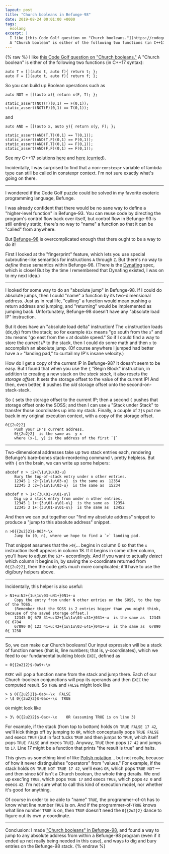 ```yaml
---
layout: post
title: "Church booleans in Befunge-98"
date: 2019-08-24 00:01:00 +0000
tags:
  esolang
excerpt: |
  I like [this Code Golf question on "Church booleans."](https://codegolf.stackexchange.com/questions/190325/church-booleans)
  A "Church boolean" is either of the following two functions (in C++17 syntax):
---
```


{% raw %}
I like [this Code Golf question on "Church booleans."](https://codegolf.stackexchange.com/questions/190325/church-booleans)
A "Church boolean" is either of the following two functions (in C++17 syntax):

    auto T = [](auto t, auto f){ return t; };
    auto F = [](auto t, auto f){ return f; };

So you can build up Boolean operations such as

    auto NOT = [](auto x){ return x(F, T); };

    static_assert(NOT(T)(0,1) == F(0,1));
    static_assert(NOT(F)(0,1) == T(0,1));

and

    auto AND = [](auto x, auto y){ return x(y, F); };

    static_assert(AND(T,T)(0,1) == T(0,1));
    static_assert(AND(T,F)(0,1) == F(0,1));
    static_assert(AND(F,T)(0,1) == F(0,1));
    static_assert(AND(F,F)(0,1) == F(0,1));

See my C++17 solutions [here](https://codegolf.stackexchange.com/a/190384/11791)
and [here (curried)](https://codegolf.stackexchange.com/a/190444/11791).

Incidentally, I was surprised to find that a non-`constexpr` variable
of lambda type can still be called in constexpr context. I'm not sure
exactly what's going on there.

----

I wondered if the Code Golf puzzle could be solved in my favorite esoteric
programming language, Befunge.

I was already confident that there would be no sane way to define a
"higher-level function" in Befunge-93. You can reuse code by directing
the program's control flow back over itself, but control flow
in Befunge-93 is still entirely static; there's no way to "name" a
function so that it can be "called" from anywhere.

But [Befunge-98](https://github.com/catseye/Funge-98/blob/master/doc/funge98.markdown#funge-98-final-specification)
is overcomplicated enough that there ought to be a way to do it!

First I looked at the "fingerprint" feature, which lets you use
special subroutine-like semantics for instructions `A` through `Z`.
But there's no way to _define_ those semantics within Befunge-98.
(There is the [Dynafing](http://www.club.cc.cmu.edu/~ajo/funge/dynafing-mirror.html) spec,
which is close! But by the time I remembered that Dynafing existed, I was on to my next
idea.)

----

I looked for some way to do an "absolute jump" in Befunge-98.
If I could do absolute jumps, then I could "name" a function by
its two-dimensional address. Just as in real life, "calling" a function
would mean pushing a return address and jumping, and "returning"
would be implemented as jumping back. Unfortunately, Befunge-98
doesn't have any "absolute load IP" instruction.

But it does have an "absolute load delta" instruction! The `x` instruction
loads (dx,dy) from the stack; so for example `01x` means "go south from the `x`"
and `20x` means "go east from the `x` at double speed." So if I could find a
way to store the _current IP_ to the stack, then I could do some math and then
`x` to accomplish an absolute jump. (Of course anywhere I jumped had better
have a `>` "landing pad," to curtail my IP's insane velocity.)

How do I get a copy of the current IP in Befunge-98?
It doesn't seem to be easy. But I found that when you use the `{` "Begin Block"
instruction, in addition to creating a new stack on the _stack stack_,
it also resets the _storage offset_. It sets the storage offset to the value of
the current IP! And then, even better, it pushes the _old_ storage offset onto
the second-on-stack-stack.

So `{` sets the storage offset to the current IP;
then a second `{` pushes that storage offset onto the SOSS;
and then I can use `u` "Stack under Stack" to transfer those coordinates
up into my stack. Finally, a couple of `2}`s put me back in my original
execution context, with a copy of the storage offset.

    0{{2u2}2}
        Push your IP's current address.
        0{{2u2}2}  is the same as  y x
        where (x-1, y) is the address of the first `{`

----

Two-dimensional addresses take up two stack entries each, rendering Befunge's
bare-bones stack-reordering command `\` pretty helpless. But with `{` on the brain,
we can write up some helpers:

    abcdef n > :2+{\1u\1u\03-u}
        Bury the top-of-stack entry under n other entries.
        12345 1 :2+{\1u\1u\03-u}  is the same as  12354
        12345 3 :2+{\1u\1u\03-u}  is the same as  15234

    abcdef n > 1+:{3u\01-u\01-u\}
        Dig up a stack entry from under n other entries.
        12345 1 1+:{3u\01-u\01-u\}  is the same as  12354
        12345 3 1+:{3u\01-u\01-u\}  is the same as  13452

And then we can put together our "find my absolute address"
snippet to produce a "jump to this absolute address" snippet.

    n >0{{2u2}2}$-063*-\x
        Jump to (0, n), where we hope to find a `>` landing pad.

That snippet assumes that the `>0{`... begins in
column 0 so that the `x` instruction itself appears in column
18. If it begins in some other column, you'll have to
adjust the `63*-` accordingly. And if you want to actually _detect_
which column it begins in, by saving the x-coordinate returned from
`0{{2u2}2}`, then the code gets much more complicated; it'll have to
use the dig/bury helpers above.

----

Incidentally, this helper is also useful:

    > N1+u:N2+{1u\1u\03-uN1+}0N1+-u
        Copy the entry from under N other entries on the SOSS, to the top of the TOSS.
        (Remember that the SOSS is 2 entries bigger than you might think, because of the saved storage offset.)
        12345 0{ 678 31+u:32+{1u\1u\03-u31+}031+-u  is the same as  12345 0{ 6784
        67890 0{ 123 41+u:42+{1u\1u\03-u41+}041+-u  is the same as  67890 0{ 1238

----

So, we can make our Church booleans! Our input expression will be
a stack of function names (that is, line numbers; that is, y-coordinates),
which we feed to our fundamental building block `EXEC`, defined as

    > 0{{2u2}2}$-0a9+-\x

`EXEC` will pop a function name from the stack and jump there. Each of our
Church-boolean conjunctions will pop its operands and then `EXEC` the computed
result. So `TRUE` and `FALSE` might look like

    > $ 0{{2u2}2}$-0ab+-\x  FALSE
    > \$ 0{{2u2}2}$-0ac+-\x  TRUE

`OR` might look like

    > 3\ 0{{2u2}2}$-0ac+-\x    OR (assuming TRUE is on line 3)

For example, if the stack (from top to bottom) holds `OR TRUE FALSE 17 42`, we'll kick
things off by jumping to `OR`, which conceptually pops `TRUE FALSE` and execs `TRUE`
(but in fact tucks `TRUE` and then jumps to `TRUE`, which itself pops `TRUE FALSE`
and execs `TRUE`). Anyway, `TRUE` then pops `17 42` and jumps to `17`.
Line 17 might be a function that prints "the result is true" and halts.

This gives us something kind of like [Polish notation](https://en.wikipedia.org/wiki/Polish_notation)...
but not really, because of how it never distinguishes "operators" from "values."
For example, if the stack holds `OR TRUE NOT TRUE 17 42`, we'll exec `OR`, which pops
`TRUE NOT` — and then since `NOT` isn't a Church boolean, the whole thing derails.
We end up exec'ing `TRUE`, which pops `TRUE 17` and execs `TRUE`, which pops `42 0`
and execs `42`. I'm not sure what to call this kind of execution model, nor whether
it's good for anything.

Of course in order to be able to "name" `TRUE`, the programmer-of-`OR` has to know what line number
`TRUE` is on. And if the programmer-of-`TRUE` knows what line number `TRUE` is on,
then `TRUE` doesn't need the `0{{2u2}2}` dance to figure out its own y-coordinate.

----

Conclusion: I made ["Church booleans" in Befunge-98](https://codegolf.stackexchange.com/a/190810/11791),
and found a way to jump to any absolute address from within a Befunge-98 program
(even if it ended up not really being needed in this case), and ways to dig and bury
entries on the Befunge-98 stack.
{% endraw %}
